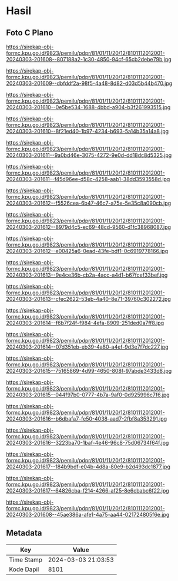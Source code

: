 # Hasil

## Foto C Plano

https://sirekap-obj-formc.kpu.go.id/9823/pemilu/pdpr/81/01/11/20/12/8101112012001-20240303-201608--807188a2-1c30-4850-94cf-65cb2debe79b.jpg

https://sirekap-obj-formc.kpu.go.id/9823/pemilu/pdpr/81/01/11/20/12/8101112012001-20240303-201609--dbfddf2a-98f5-4a48-8d82-d03d5b44b470.jpg

https://sirekap-obj-formc.kpu.go.id/9823/pemilu/pdpr/81/01/11/20/12/8101112012001-20240303-201610--0e5be534-1688-4bbd-a904-b3f261993515.jpg

https://sirekap-obj-formc.kpu.go.id/9823/pemilu/pdpr/81/01/11/20/12/8101112012001-20240303-201610--8f21ed40-1b97-4234-b693-5a14b35a14a8.jpg

https://sirekap-obj-formc.kpu.go.id/9823/pemilu/pdpr/81/01/11/20/12/8101112012001-20240303-201611--9a0bd46e-3075-4272-9e0d-dd18dc8d5325.jpg

https://sirekap-obj-formc.kpu.go.id/9823/pemilu/pdpr/81/01/11/20/12/8101112012001-20240303-201611--f45d96ee-d58c-4258-aab1-38dd3593558d.jpg

https://sirekap-obj-formc.kpu.go.id/9823/pemilu/pdpr/81/01/11/20/12/8101112012001-20240303-201612--f5526cea-6b47-46c7-a75e-5e35c8a090cb.jpg

https://sirekap-obj-formc.kpu.go.id/9823/pemilu/pdpr/81/01/11/20/12/8101112012001-20240303-201612--8979d4c5-ec69-48cd-9560-d1fc38968087.jpg

https://sirekap-obj-formc.kpu.go.id/9823/pemilu/pdpr/81/01/11/20/12/8101112012001-20240303-201612--e00425a6-0ead-43fe-bdf1-0c6919778166.jpg

https://sirekap-obj-formc.kpu.go.id/9823/pemilu/pdpr/81/01/11/20/12/8101112012001-20240303-201613--9e4ce36b-cb2a-4acc-a4d1-b67fcef33bef.jpg

https://sirekap-obj-formc.kpu.go.id/9823/pemilu/pdpr/81/01/11/20/12/8101112012001-20240303-201613--cfec2622-53eb-4a40-8e71-39760c302272.jpg

https://sirekap-obj-formc.kpu.go.id/9823/pemilu/pdpr/81/01/11/20/12/8101112012001-20240303-201614--f6b7f24f-f984-4efa-8909-251ded0a7ff8.jpg

https://sirekap-obj-formc.kpu.go.id/9823/pemilu/pdpr/81/01/11/20/12/8101112012001-20240303-201614--07d351eb-eb39-4a80-a4ef-9d3e7f7dc227.jpg

https://sirekap-obj-formc.kpu.go.id/9823/pemilu/pdpr/81/01/11/20/12/8101112012001-20240303-201615--75165869-4d99-4650-808f-97abde3433d8.jpg

https://sirekap-obj-formc.kpu.go.id/9823/pemilu/pdpr/81/01/11/20/12/8101112012001-20240303-201615--044f97b0-0777-4b7a-9af0-0d925996c7f6.jpg

https://sirekap-obj-formc.kpu.go.id/9823/pemilu/pdpr/81/01/11/20/12/8101112012001-20240303-201616--b6dbafa7-fe50-4038-aad7-2fbf8a353291.jpg

https://sirekap-obj-formc.kpu.go.id/9823/pemilu/pdpr/81/01/11/20/12/8101112012001-20240303-201616--3223ba70-1baf-4e46-96c8-75d06734f64f.jpg

https://sirekap-obj-formc.kpu.go.id/9823/pemilu/pdpr/81/01/11/20/12/8101112012001-20240303-201617--184b9bdf-e04b-4d8a-80e9-b2d493dc1877.jpg

https://sirekap-obj-formc.kpu.go.id/9823/pemilu/pdpr/81/01/11/20/12/8101112012001-20240303-201617--64826cba-f214-4266-af25-8e6cbabc6f22.jpg

https://sirekap-obj-formc.kpu.go.id/9823/pemilu/pdpr/81/01/11/20/12/8101112012001-20240303-201608--45ae386a-afe1-4a75-aa44-021724805f6e.jpg


## Metadata

| Key        | Value               |
| ---------- | ------------------- |
| Time Stamp | 2024-03-03 21:03:53 |
| Kode Dapil | 8101                |



